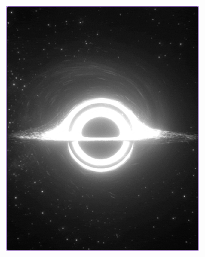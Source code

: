 <table align="center" style="border-collapse: collapse; margin: 0 auto; padding: 0; border-spacing: 0;">
  <tr>
    <td style="padding: 0; margin: 0; border: 1px solid #7F3FBF; background-color: #0D1117; width: 640px; height: 640px; overflow: hidden; border-radius: 5px;">
      <a href="https://github.com/Izaacapp" style="display: block; width: 100%; height: 100%; margin: 0; padding: 0;">
        <img src="https://github.com/Izaacapp/Izaacapp/blob/main/blackhole2.gif" 
             style="display: block; width: 100%; height: 100%; object-fit: cover; border-radius: 5px; margin: 0;">
      </a>
    </td>
  </tr>
</table>
